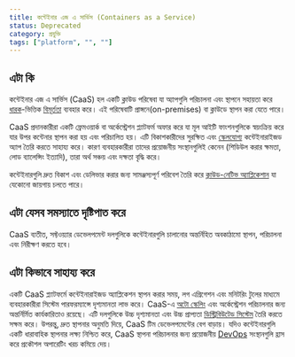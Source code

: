 ```yaml
---
title: কন্টেইনার এজ এ সার্ভিস (Containers as a Service)
status: Deprecated
category: প্রযুক্তি
tags: ["platform", "", ""]
---
```


## এটা কি

কন্টেইনার এজ এ সার্ভিস (CaaS) হল একটি ক্লাউড পরিষেবা যা অ্যাপগুলি পরিচালনা এবং স্থাপনে সহায়তা করে
[ধারক](/bn/container/)-ভিত্তিক [বিমূর্ততা](/bn/abstraction) ব্যবহার করে।
এই পরিষেবাটি প্রাঙ্গনে(on-premises) বা ক্লাউডে স্থাপন করা যেতে পারে।

CaaS প্রদানকারীরা একটি ফ্রেমওয়ার্ক বা অর্কেস্ট্রেশন প্ল্যাটফর্ম অফার করে যা মূল আইটি ফাংশনগুলিকে স্বয়ংক্রিয় করে যার উপর কন্টেনার স্থাপন করা হয় এবং পরিচালিত হয়।
এটি বিকাশকারীদের সুরক্ষিত এবং [স্কেলযোগ্য](/bn/scalable/) কন্টেইনারাইজড অ্যাপ তৈরি করতে সাহায্য করে।
কারণ ব্যবহারকারীরা তাদের প্রয়োজনীয় সংস্থানগুলিই কেনেন (শিডিউল করার ক্ষমতা, লোড ব্যালেন্সিং ইত্যাদি),
তারা অর্থ সঞ্চয় এবং দক্ষতা বৃদ্ধি করে।

কন্টেইনারগুলি দ্রুত বিকাশ এবং ডেলিভার করার জন্য সামঞ্জস্যপূর্ণ পরিবেশ তৈরি করে [ক্লাউড-নেটিভ অ্যাপ্লিকেশান](/bn/cloud-native-apps/) যা যেকোনো জায়গায় চলতে পারে।

## এটা যেসব সমস্যাতে দৃষ্টিপাত করে

CaaS ব্যতীত, সফ্টওয়্যার ডেভেলপমেন্ট দলগুলিকে কন্টেইনারগুলি চালানোর অন্তর্নিহিত অবকাঠামো স্থাপন, পরিচালনা এবং নিরীক্ষণ করতে হবে।

## এটা কিভাবে সাহায্য করে

একটি CaaS প্ল্যাটফর্মে কন্টেইনারাইজড অ্যাপ্লিকেশন স্থাপন করার সময়,
লগ এগ্রিগেশন এবং মনিটরিং টুলের মাধ্যমে ব্যবহারকারীরা সিস্টেম পারফরম্যান্সে দৃশ্যমানতা লাভ করে।
CaaS-এ [অটো স্কেলিং](/bn/auto-scaling/) এবং অর্কেস্ট্রেশন পরিচালনার জন্য অন্তর্নির্মিত কার্যকারিতাও রয়েছে।
এটি দলগুলিকে উচ্চ দৃশ্যমানতা এবং উচ্চ প্রাপ্যতা [ডিস্ট্রিবিউটেড সিস্টেম](/bn/distributed-systems/) তৈরি করতে সক্ষম করে।
উপরন্তু, দ্রুত স্থাপনার অনুমতি দিয়ে, CaaS টিম ডেভেলপমেন্টের বেগ বাড়ায়।
যদিও কন্টেইনারগুলি একটি ধারাবাহিক স্থাপনার লক্ষ্য নিশ্চিত করে, CaaS স্থাপনা পরিচালনার জন্য প্রয়োজনীয় [DevOps](/devops/) সংস্থানগুলি হ্রাস করে প্রকৌশল অপারেটিং খরচ কমিয়ে দেয়।
